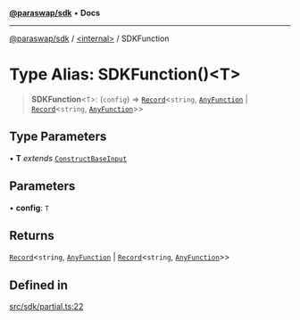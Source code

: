 [**@paraswap/sdk**](../../README.md) • **Docs**

***

[@paraswap/sdk](../../globals.md) / [\<internal\>](../README.md) / SDKFunction

# Type Alias: SDKFunction()\<T\>

> **SDKFunction**\<`T`\>: (`config`) => [`Record`](Record.md)\<`string`, [`AnyFunction`](AnyFunction.md) \| [`Record`](Record.md)\<`string`, [`AnyFunction`](AnyFunction.md)\>\>

## Type Parameters

• **T** *extends* [`ConstructBaseInput`](../interfaces/ConstructBaseInput.md)

## Parameters

• **config**: `T`

## Returns

[`Record`](Record.md)\<`string`, [`AnyFunction`](AnyFunction.md) \| [`Record`](Record.md)\<`string`, [`AnyFunction`](AnyFunction.md)\>\>

## Defined in

[src/sdk/partial.ts:22](https://github.com/paraswap/paraswap-sdk/blob/master/src/sdk/partial.ts#L22)

